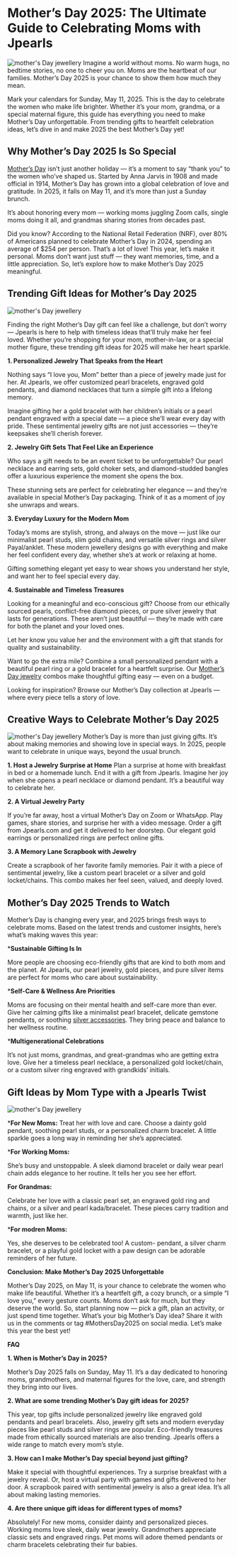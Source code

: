 # Mother’s Day 2025: The Ultimate Guide to Celebrating Moms with Jpearls
![mother's Day jewellery](https://miro.medium.com/v2/resize:fit:1400/format:webp/1*iDLC9NPRBsCFvP-V5oT3rQ.png)
Imagine a world without moms. No warm hugs, no bedtime stories, no one to cheer you on. Moms are the heartbeat of our families. Mother’s Day 2025 is your chance to show them how much they mean.

Mark your calendars for Sunday, May 11, 2025. This is the day to celebrate the women who make life brighter. Whether it’s your mom, grandma, or a special maternal figure, this guide has everything you need to make Mother’s Day unforgettable. From trending gifts to heartfelt celebration ideas, let’s dive in and make 2025 the best Mother’s Day yet!
## Why Mother’s Day 2025 Is So Special
[Mother’s Day](https://www.jpearls.com/young-moms.html/) isn’t just another holiday — it’s a moment to say “thank you” to the women who’ve shaped us. Started by Anna Jarvis in 1908 and made official in 1914, Mother’s Day has grown into a global celebration of love and gratitude. In 2025, it falls on May 11, and it’s more than just a Sunday brunch.

It’s about honoring every mom — working moms juggling Zoom calls, single moms doing it all, and grandmas sharing stories from decades past.

Did you know? According to the National Retail Federation (NRF), over 80% of Americans planned to celebrate Mother’s Day in 2024, spending an average of $254 per person. That’s a lot of love! This year, let’s make it personal. Moms don’t want just stuff — they want memories, time, and a little appreciation. So, let’s explore how to make Mother’s Day 2025 meaningful.
## Trending Gift Ideas for Mother’s Day 2025
![mother's Day jewellery](https://miro.medium.com/v2/resize:fit:1400/format:webp/1*ykohjId9qwc4ECMGVrZ17Q.png)

Finding the right Mother’s Day gift can feel like a challenge, but don’t worry — Jpearls is here to help with timeless ideas that’ll truly make her feel loved. Whether you’re shopping for your mom, mother-in-law, or a special mother figure, these trending gift ideas for 2025 will make her heart sparkle.

**1. Personalized Jewelry That Speaks from the Heart**

Nothing says “I love you, Mom” better than a piece of jewelry made just for her. At Jpearls, we offer customized pearl bracelets, engraved gold pendants, and diamond necklaces that turn a simple gift into a lifelong memory.

Imagine gifting her a gold bracelet with her children’s initials or a pearl pendant engraved with a special date — a piece she’ll wear every day with pride. These sentimental jewelry gifts are not just accessories — they’re keepsakes she’ll cherish forever.

**2. Jewelry Gift Sets That Feel Like an Experience**

Who says a gift needs to be an event ticket to be unforgettable? Our pearl necklace and earring sets, gold choker sets, and diamond-studded bangles offer a luxurious experience the moment she opens the box.

These stunning sets are perfect for celebrating her elegance — and they’re available in special Mother’s Day packaging. Think of it as a moment of joy she unwraps and wears.

**3. Everyday Luxury for the Modern Mom**

Today’s moms are stylish, strong, and always on the move — just like our minimalist pearl studs, slim gold chains, and versatile silver rings and silver Payal/anklet. These modern jewellery designs go with everything and make her feel confident every day, whether she’s at work or relaxing at home.

Gifting something elegant yet easy to wear shows you understand her style, and want her to feel special every day.

**4. Sustainable and Timeless Treasures**

Looking for a meaningful and eco-conscious gift? Choose from our ethically sourced pearls, conflict-free diamond pieces, or pure silver jewelry that lasts for generations. These aren’t just beautiful — they’re made with care for both the planet and your loved ones.

Let her know you value her and the environment with a gift that stands for quality and sustainability.

Want to go the extra mile? Combine a small personalized pendant with a beautiful pearl ring or a gold bracelet for a heartfelt surprise. Our [Mother’s Day jewelry](https://www.jpearls.com/experience-moms.html/) combos make thoughtful gifting easy — even on a budget.

Looking for inspiration? Browse our Mother’s Day collection at Jpearls — where every piece tells a story of love.
## Creative Ways to Celebrate Mother’s Day 2025
![mother's Day jewellery](https://miro.medium.com/v2/resize:fit:1400/format:webp/1*MCJK5UgHg8Ox2ZatjPGN3A.png)
Mother’s Day is more than just giving gifts. It’s about making memories and showing love in special ways. In 2025, people want to celebrate in unique ways, beyond the usual brunch.

**1. Host a Jewelry Surprise at Home**
Plan a surprise at home with breakfast in bed or a homemade lunch. End it with a gift from Jpearls. Imagine her joy when she opens a pearl necklace or diamond pendant. It’s a beautiful way to celebrate her.

**2. A Virtual Jewelry Party**

If you’re far away, host a virtual Mother’s Day on Zoom or WhatsApp. Play games, share stories, and surprise her with a video message. Order a gift from Jpearls.com and get it delivered to her doorstep. Our elegant gold earrings or personalized rings are perfect online gifts.

**3. A Memory Lane Scrapbook with Jewelry**

Create a scrapbook of her favorite family memories. Pair it with a piece of sentimental jewelry, like a custom pearl bracelet or a silver and gold locket/chains. This combo makes her feel seen, valued, and deeply loved.

## Mother’s Day 2025 Trends to Watch
Mother’s Day is changing every year, and 2025 brings fresh ways to celebrate moms. Based on the latest trends and customer insights, here’s what’s making waves this year:

***Sustainable Gifting Is In**

More people are choosing eco-friendly gifts that are kind to both mom and the planet. At Jpearls, our pearl jewelry, gold pieces, and pure silver items are perfect for moms who care about sustainability.

***Self-Care & Wellness Are Priorities**

Moms are focusing on their mental health and self-care more than ever. Give her calming gifts like a minimalist pearl bracelet, delicate gemstone pendants, or soothing [silver accessories](https://www.jpearls.com/silver-anklets.html/). They bring peace and balance to her wellness routine.

***Multigenerational Celebrations**

It’s not just moms, grandmas, and great-grandmas who are getting extra love. Give her a timeless pearl necklace, a personalized gold locket/chain, or a custom silver ring engraved with grandkids’ initials.

## Gift Ideas by Mom Type with a Jpearls Twist
![mother's Day jewellery](https://miro.medium.com/v2/resize:fit:1400/format:webp/1*hQOHqzYofD1TdFpGnBsXiQ.png)

***For New Moms:**
Treat her with love and care. Choose a dainty gold pendant, soothing pearl studs, or a personalized charm bracelet. A little sparkle goes a long way in reminding her she’s appreciated.

***For Working Moms:**

She’s busy and unstoppable. A sleek diamond bracelet or daily wear pearl chain adds elegance to her routine. It tells her you see her effort.

**For Grandmas:**

Celebrate her love with a classic pearl set, an engraved gold ring and chains, or a silver and pearl kada/bracelet. These pieces carry tradition and warmth, just like her.

***For modren Moms:**

Yes, she deserves to be celebrated too! A custom- pendant, a silver charm bracelet, or a playful gold locket with a paw design can be adorable reminders of her future.

**Conclusion: Make Mother’s Day 2025 Unforgettable**

Mother’s Day 2025, on May 11, is your chance to celebrate the women who make life beautiful. Whether it’s a heartfelt gift, a cozy brunch, or a simple “I love you,” every gesture counts. Moms don’t ask for much, but they deserve the world. So, start planning now — pick a gift, plan an activity, or just spend time together. What’s your big Mother’s Day idea? Share it with us in the comments or tag #MothersDay2025 on social media. Let’s make this year the best yet!

**FAQ**

**1. When is Mother’s Day in 2025?**

Mother’s Day 2025 falls on Sunday, May 11. It’s a day dedicated to honoring moms, grandmothers, and maternal figures for the love, care, and strength they bring into our lives.

**2. What are some trending Mother’s Day gift ideas for 2025?**

This year, top gifts include personalized jewelry like engraved gold pendants and pearl bracelets. Also, jewelry gift sets and modern everyday pieces like pearl studs and silver rings are popular. Eco-friendly treasures made from ethically sourced materials are also trending. Jpearls offers a wide range to match every mom’s style.

**3. How can I make Mother’s Day special beyond just gifting?**

Make it special with thoughtful experiences. Try a surprise breakfast with a jewelry reveal. Or, host a virtual party with games and gifts delivered to her door. A scrapbook paired with sentimental jewelry is also a great idea. It’s all about making lasting memories.

**4. Are there unique gift ideas for different types of moms?**

Absolutely! For new moms, consider dainty and personalized pieces. Working moms love sleek, daily wear jewelry. Grandmothers appreciate classic sets and engraved rings. Pet moms will adore themed pendants or charm bracelets celebrating their fur babies.
